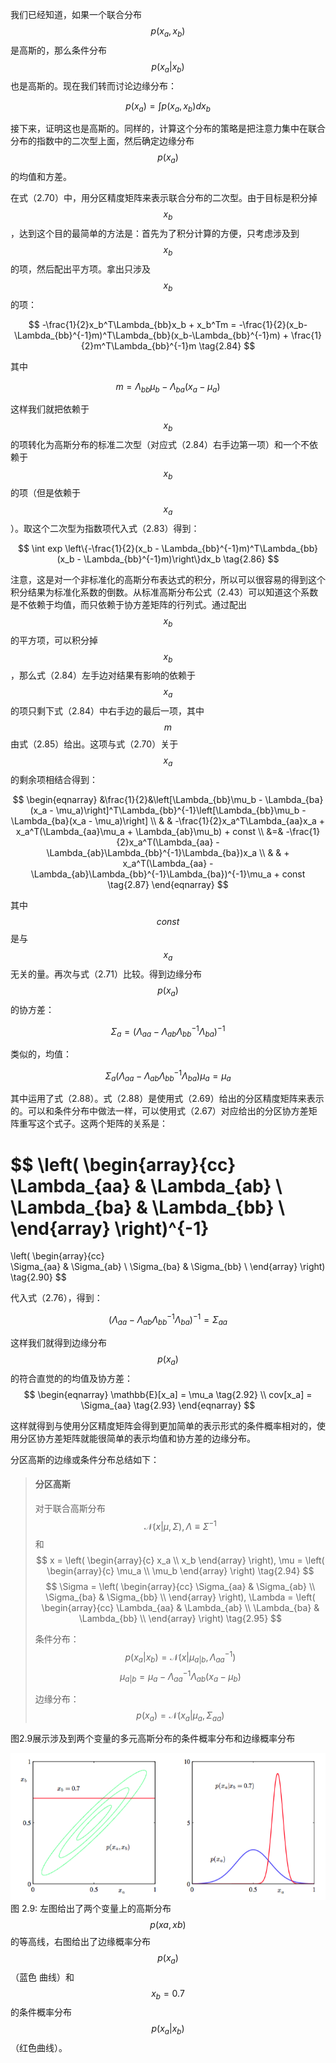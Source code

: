 我们已经知道，如果一个联合分布$$ p(x_a, x_b) $$是高斯的，那么条件分布$$ p(x_a|x_b) $$也是高斯的。现在我们转而讨论边缘分布：

$$
p(x_a) = \int p(x_a, x_b)dx_b \tag{2.83}
$$

接下来，证明这也是高斯的。同样的，计算这个分布的策略是把注意力集中在联合分布的指数中的二次型上面，然后确定边缘分布$$ p(x_a) $$的均值和方差。    

在式（2.70）中，用分区精度矩阵来表示联合分布的二次型。由于目标是积分掉$$ x_b $$，达到这个目的最简单的方法是：首先为了积分计算的方便，只考虑涉及到$$ x_b $$的项，然后配出平方项。拿出只涉及$$ x_b $$的项：

$$
-\frac{1}{2}x_b^T\Lambda_{bb}x_b + x_b^Tm = -\frac{1}{2}(x_b-\Lambda_{bb}^{-1}m)^T\Lambda_{bb}(x_b-\Lambda_{bb}^{-1}m) + \frac{1}{2}m^T\Lambda_{bb}^{-1}m \tag{2.84}
$$

其中

$$
m = \Lambda_{bb}\mu_b - \Lambda_{ba}(x_a - \mu_a) \tag{2.85}
$$

这样我们就把依赖于$$ x_b $$的项转化为高斯分布的标准二次型（对应式（2.84）右手边第一项）和一个不依赖于$$ x_b $$的项（但是依赖于$$ x_a $$）。取这个二次型为指数项代入式（2.83）得到：

$$
\int exp \left\{-\frac{1}{2}(x_b - \Lambda_{bb}^{-1}m)^T\Lambda_{bb}(x_b - \Lambda_{bb}^{-1}m)\right\}dx_b \tag{2.86}
$$

注意，这是对一个非标准化的高斯分布表达式的积分，所以可以很容易的得到这个积分结果为标准化系数的倒数。从标准高斯分布公式（2.43）可以知道这个系数是不依赖于均值，而只依赖于协方差矩阵的行列式。通过配出$$ x_b $$的平方项，可以积分掉$$ x_b $$，那么式（2.84）左手边对结果有影响的依赖于$$ x_a $$的项只剩下式（2.84）中右手边的最后一项，其中$$ m $$由式（2.85）给出。这项与式（2.70）关于$$ x_a $$的剩余项相结合得到：    

$$
\begin{eqnarray}
&\frac{1}{2}&\left[\Lambda_{bb}\mu_b - \Lambda_{ba}(x_a - \mu_a)\right]^T\Lambda_{bb}^{-1}\left[\Lambda_{bb}\mu_b - \Lambda_{ba}(x_a - \mu_a)\right] \\
& & -\frac{1}{2}x_a^T\Lambda_{aa}x_a + x_a^T(\Lambda_{aa}\mu_a + \Lambda_{ab}\mu_b) + const \\
&=& -\frac{1}{2}x_a^T(\Lambda_{aa} - \Lambda_{ab}\Lambda_{bb}^{-1}\Lambda_{ba})x_a \\
& & + x_a^T(\Lambda_{aa} - \Lambda_{ab}\Lambda_{bb}^{-1}\Lambda_{ba})^{-1}\mu_a + const \tag{2.87}
\end{eqnarray}
$$

其中$$ const $$是与$$ x_a $$无关的量。再次与式（2.71）比较。得到边缘分布$$ p(x_a) $$的协方差：    

$$
\Sigma_a = (\Lambda_{aa} - \Lambda_{ab}\Lambda_{bb}^{-1}\Lambda_{ba})^{-1} \tag{2.88}
$$

类似的，均值：

$$
\Sigma_a(\Lambda_{aa} - \Lambda_{ab}\Lambda_{bb}^{-1}\Lambda_{ba})\mu_a = \mu_a \tag{2.89}
$$

其中运用了式（2.88）。式（2.88）是使用式（2.69）给出的分区精度矩阵来表示的。可以和条件分布中做法一样，可以使用式（2.67）对应给出的分区协方差矩阵重写这个式子。这两个矩阵的关系是：    

$$
\left(
\begin{array}{cc}  
\Lambda_{aa} & \Lambda_{ab} \\
\Lambda_{ba} & \Lambda_{bb} \\
\end{array}
\right)^{-1}
=
\left(
\begin{array}{cc}  
\Sigma_{aa} & \Sigma_{ab} \\
\Sigma_{ba} & \Sigma_{bb} \\
\end{array}
\right) \tag{2.90}
$$

代入式（2.76），得到：

$$
\left(\Lambda_{aa} - \Lambda_{ab}\Lambda_{bb}^{-1}\Lambda_{ba}\right)^{-1} = \Sigma_{aa} \tag{2.91}
$$

这样我们就得到边缘分布$$ p(x_a) $$的符合直觉的的均值及协方差：    
$$
\begin{eqnarray}
\mathbb{E}[x_a] = \mu_a \tag{2.92} \\
cov[x_a] = \Sigma_{aa} \tag{2.93}
\end{eqnarray}
$$

这样就得到与使用分区精度矩阵会得到更加简单的表示形式的条件概率相对的，使用分区协方差矩阵就能很简单的表示均值和协方差的边缘分布。    


分区高斯的边缘或条件分布总结如下：    

> #### 分区高斯    
> 对于联合高斯分布$$ \mathcal{N}(x|\mu,\Sigma) , \Lambda \equiv \Sigma^{-1} $$和
> $$ x = \left( \begin{array}{c}  x_a \\ x_b \end{array} \right), \mu = \left( \begin{array}{c}  \mu_a \\ \mu_b \end{array} \right)  \tag{2.94} $$
> $$ \Sigma = \left( \begin{array}{cc}  \Sigma_{aa} & \Sigma_{ab} \\ \Sigma_{ba} & \Sigma_{bb} \\ \end{array} \right), \Lambda = \left( \begin{array}{cc}  \Lambda_{aa} & \Lambda_{ab} \\ \Lambda_{ba} & \Lambda_{bb} \\ \end{array} \right) \tag{2.95} $$
> 
> 条件分布：    
> $$ p(x_a|x_b) = \mathcal{N}(x|\mu_{a|b}, \Lambda_{aa}^{-1}) \tag{2.96} $$
> $$ \mu_{a|b} = \mu_a - \Lambda_{aa}^{-1}\Lambda_{ab}(x_a - \mu_b) \tag{2.97} $$
> 
> 边缘分布：    
> $$ p(x_a) = \mathcal{N}(x_a|\mu_a, \Sigma_{aa}) \tag{2.98} $$

图2.9展示涉及到两个变量的多元高斯分布的条件概率分布和边缘概率分布     

![图 2-9](images/conditional_marginal_gaussian.png)      
图 2.9: 左图给出了两个变量上的高斯分布$$ p(xa, xb) $$的等高线，右图给出了边缘概率分布$$ p(x_a) $$ （蓝色 曲线）和$$ x_b = 0.7 $$的条件概率分布$$ p(x_a|x_b) $$（红色曲线）。

